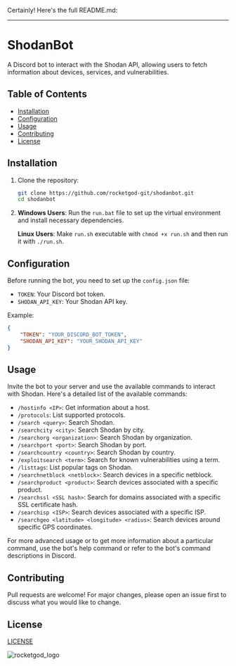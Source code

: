 Certainly! Here's the full README.md:

---

# ShodanBot
A Discord bot to interact with the Shodan API, allowing users to fetch information about devices, services, and vulnerabilities.

## Table of Contents

- [Installation](#installation)
- [Configuration](#configuration)
- [Usage](#usage)
- [Contributing](#contributing)
- [License](#license)

## Installation

1. Clone the repository:
   ```bash
   git clone https://github.com/rocketgod-git/shodanbot.git
   cd shodanbot
   ```

2. **Windows Users**: Run the `run.bat` file to set up the virtual environment and install necessary dependencies.

   **Linux Users**: Make `run.sh` executable with `chmod +x run.sh` and then run it with `./run.sh`.

## Configuration

Before running the bot, you need to set up the `config.json` file:

- `TOKEN`: Your Discord bot token.
- `SHODAN_API_KEY`: Your Shodan API key.

Example:
```json
{
    "TOKEN": "YOUR_DISCORD_BOT_TOKEN",
    "SHODAN_API_KEY": "YOUR_SHODAN_API_KEY"
}
```

## Usage

Invite the bot to your server and use the available commands to interact with Shodan. Here's a detailed list of the available commands:

- `/hostinfo <IP>`: Get information about a host.
- `/protocols`: List supported protocols.
- `/search <query>`: Search Shodan.
- `/searchcity <city>`: Search Shodan by city.
- `/searchorg <organization>`: Search Shodan by organization.
- `/searchport <port>`: Search Shodan by port.
- `/searchcountry <country>`: Search Shodan by country.
- `/exploitsearch <term>`: Search for known vulnerabilities using a term.
- `/listtags`: List popular tags on Shodan.
- `/searchnetblock <netblock>`: Search devices in a specific netblock.
- `/searchproduct <product>`: Search devices associated with a specific product.
- `/searchssl <SSL hash>`: Search for domains associated with a specific SSL certificate hash.
- `/searchisp <ISP>`: Search devices associated with a specific ISP.
- `/searchgeo <latitude> <longitude> <radius>`: Search devices around specific GPS coordinates.

For more advanced usage or to get more information about a particular command, use the bot's help command or refer to the bot's command descriptions in Discord.

## Contributing

Pull requests are welcome! For major changes, please open an issue first to discuss what you would like to change.

## License

[LICENSE](LICENSE)

![rocketgod_logo](https://github.com/RocketGod-git/shodanbot/assets/57732082/29bf407f-8930-485a-96c5-6cba762e884e)
